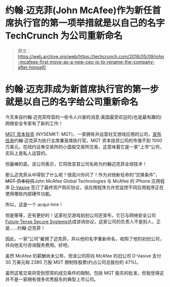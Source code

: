 # 约翰·迈克菲(John McAfee)作为新任首席执行官的第一项举措就是以自己的名字 TechCrunch 为公司重新命名

> 原文：<https://web.archive.org/web/https://techcrunch.com/2016/05/09/john-mcafees-first-move-as-a-new-ceo-is-to-rename-the-company-after-himself/>

# 约翰·迈克菲成为新首席执行官的第一步就是以自己的名字给公司重新命名

今天来自约翰·迈克菲阵营的一些令人兴奋的消息:美国最受欢迎的(也是最有趣的)网络安全专家有了新的工作！

[MGT 资本投资](https://web.archive.org/web/20221208074457/http://www.mgtci.com/) (NYSEMKT: MGT)，一家拥有并运营社交游戏应用的公司，[宣布任命](https://web.archive.org/web/20221208074457/http://www.mgtci.com/media-center/company-news?detail=845)约翰·迈克菲为执行主席兼首席执行官。MGT 资本投资公司的市值不到 1000 万美元，在纽约证券交易所的小盘股交易所交易，这意味着它是一家“上市”公司，实际上是私人运营的。

但最棒的是。该公司表示，它将改变其公司名称为约翰迈克菲全球技术！

那么迈克菲从中得到了什么呢？很高兴你问了！作为对他新任命的“交换条件”， ~~MGT 资本投资~~John McAfee Global Technologies 与 McAfee 的 iPhone 应用程序 [D-Vasive](https://web.archive.org/web/20221208074457/https://www.youtube.com/watch?v=a5a6CqBsvVE) 签订了最终资产购买协议，该应用程序允许您监控不同应用程序正在使用哪些内部硬件功能。

所以，这是一个 acqui-hire！

但是等等，还有更好的！这家社交游戏初创公司还宣布，它已与网络安全公司[Future Tense Secure Systems](https://web.archive.org/web/20221208074457/http://www.futuretensecentral.com/)达成咨询协议，这家公司的负责人不是别人，正是……约翰·迈克菲！

因此，一家“公司”雇佣了迈克菲，并以他的名字重新命名，收购了他的初创公司，并向他支付咨询服务费用。好吧。

虽然 McAfee 的薪酬尚未公布，但该公司将向 McAfee 的旧公司 D-Vasive 支付 30 万美元和 2380 万股 MGT 限制性股票(约占公司总股份的 47%)。

虽然这笔交易将受到惯常的成交条件的限制，包括 MGT 股东的批准，但我觉得这并不是一家拥有很多优秀股东的典型上市公司。